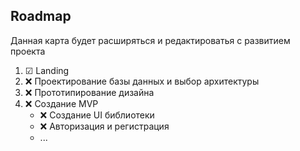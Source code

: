 ## Roadmap

Данная карта будет расширяться и редактироватья с развитием проекта

1. ☑ Landing
2. ❌ Проектирование базы данных и выбор архитектуры
3. ❌ Прототипирование дизайна
4. ❌ Создание MVP
   - ❌ Создание UI библиотеки
   - ❌ Авторизация и регистрация
   - ...
